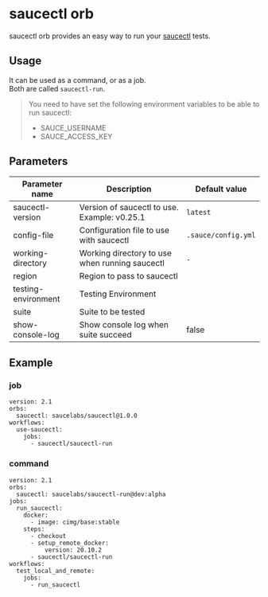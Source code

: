 # saucectl orb

saucectl orb provides an easy way to run your [saucectl](https://github.com/saucelabs/saucectl) tests.

## Usage

It can be used as a command, or as a job.\
Both are called `saucectl-run`.

> You need to have set the following environment variables to be able to run saucectl:
> - SAUCE_USERNAME
> - SAUCE_ACCESS_KEY

## Parameters

| Parameter name | Description | Default value |
| --- | --- | --- |
| saucectl-version | Version of saucectl to use. Example: v0.25.1 | `latest` |
| config-file | Configuration file to use with saucectl | `.sauce/config.yml` |
| working-directory | Working directory to use when running saucectl | `.` | 
| region | Region to pass to saucectl | |
| testing-environment | Testing Environment | |
| suite | Suite to be tested | |
| show-console-log | Show console log when suite succeed | false |

## Example

### job

```
version: 2.1
orbs:
  saucectl: saucelabs/saucectl@1.0.0
workflows:
  use-saucectl:
    jobs:
      - saucectl/saucectl-run

```

### command

```
version: 2.1
orbs:
  saucectl: saucelabs/saucectl-run@dev:alpha
jobs:
  run_saucectl:
    docker:
      - image: cimg/base:stable
    steps:
      - checkout
      - setup_remote_docker:
          version: 20.10.2
      - saucectl/saucectl-run
workflows:
  test_local_and_remote:
    jobs:
      - run_saucectl
```
